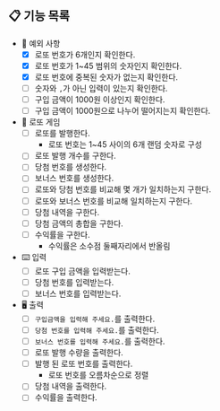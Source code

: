 ## 📋 기능 목록

- 🧨 예외 사항
    - [x] 로또 번호가 6개인지 확인한다.
    - [x] 로또 번호가 1~45 범위의 숫자인지 확인한다.
    - [x] 로또 번호에 중복된 숫자가 없는지 확인한다.
    - [ ] 숫자와 `,`가 아닌 입력이 있는지 확인한다.
    - [ ] 구입 금액이 1000원 이상인지 확인한다.
    - [ ] 구입 금액이 1000원으로 나누어 떨어지는지 확인한다.

- 🎫 로또 게임
    - [ ] 로또를 발행한다.
        - 로또 번호는 1~45 사이의 6개 랜덤 숫자로 구성
    - [ ] 로또 발행 개수를 구한다.
    - [ ] 당첨 번호를 생성한다.
    - [ ] 보너스 번호를 생성한다.
    - [ ] 로또와 당첨 번호를 비교해 몇 개가 일치하는지 구한다.
    - [ ] 로또와 보너스 번호를 비교해 일치하는지 구한다.
    - [ ] 당첨 내역을 구한다.
    - [ ] 당첨 금액의 총합을 구한다.
    - [ ] 수익률을 구한다.
        - 수익률은 소수점 둘째자리에서 반올림

- ⌨️ 입력
    - [ ] 로또 구입 금액을 입력받는다.
    - [ ] 당첨 번호를 입력받는다.
    - [ ] 보너스 번호를 입력받는다.
- 🖥 출력
    - [ ] `구입금액을 입력해 주세요.`를 출력한다.
    - [ ] `당첨 번호를 입력해 주세요.`를 출력한다.
    - [ ] `보너스 번호를 입력해 주세요.`를 출력한다.
    - [ ] 로또 발행 수량을 출력한다.
    - [ ] 발행 된 로또 번호를 출력한다.
        - 로또 번호를 오름차순으로 정렬
    - [ ] 당첨 내역을 출력한다.
    - [ ] 수익률을 출력한다.